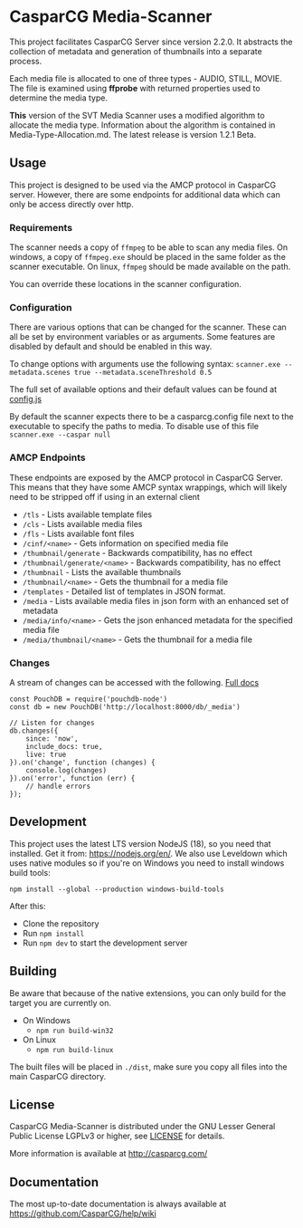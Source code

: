 CasparCG Media-Scanner
===============

This project facilitates CasparCG Server since version 2.2.0. It abstracts the collection of metadata and generation of thumbnails into a separate process.

Each media file is allocated to one of three types - AUDIO, STILL, MOVIE. The file is examined using **ffprobe** with returned properties used to determine the media type.  

**This** version of the SVT Media Scanner uses a modified algorithm to allocate the media type. Information about the algorithm is contained in Media-Type-Allocation.md. The latest release is version 1.2.1 Beta.

Usage
-----

This project is designed to be used via the AMCP protocol in CasparCG server. However, there are some endpoints for additional data which can only be access directly over http.

### Requirements

The scanner needs a copy of `ffmpeg` to be able to scan any media files. On windows, a copy of `ffmpeg.exe` should be placed in the same folder as the scanner executable. On linux, `ffmpeg` should be made available on the path.  

You can override these locations in the scanner configuration.

### Configuration
There are various options that can be changed for the scanner. These can all be set by environment variables or as arguments. Some features are disabled by default and should be enabled in this way.

To change options with arguments use the following syntax: `scanner.exe --metadata.scenes true --metadata.sceneThreshold 0.5`

The full set of available options and their default values can be found at [config.js](src/config.js)

By default the scanner expects there to be a casparcg.config file next to the executable to specify the paths to media. To disable use of this file `scanner.exe --caspar null`

### AMCP Endpoints
These endpoints are exposed by the AMCP protocol in CasparCG Server. This means that they have some AMCP syntax wrappings, which will likely need to be stripped off if using in an external client

* `/tls` - Lists available template files
* `/cls` - Lists available media files
* `/fls` - Lists available font files
* `/cinf/<name>` - Gets information on specified media file
* `/thumbnail/generate` - Backwards compatibility, has no effect
* `/thumbnail/generate/<name>` - Backwards compatibility, has no effect
* `/thumbnail` - Lists the available thumbnails
* `/thumbnail/<name>` - Gets the thumbnail for a media file
* `/templates` - Detailed list of templates in JSON format.
* `/media` - Lists available media files in json form with an enhanced set of metadata
* `/media/info/<name>` - Gets the json enhanced metadata for the specified media file
* `/media/thumbnail/<name>` - Gets the thumbnail for a media file

### Changes
A stream of changes can be accessed with the following. [Full docs](https://pouchdb.com/api.html#changes)
```
const PouchDB = require('pouchdb-node')
const db = new PouchDB('http://localhost:8000/db/_media')

// Listen for changes
db.changes({
    since: 'now',
    include_docs: true,
    live: true
}).on('change', function (changes) {
    console.log(changes)
}).on('error', function (err) {
    // handle errors
});
```

Development
-----------

This project uses the latest LTS version NodeJS (18), so you need that installed. Get it from: https://nodejs.org/en/. 
We also use Leveldown which uses native modules so if you're on Windows you need to install windows build tools:

`npm install --global --production windows-build-tools`

After this:
* Clone the repository
* Run `npm install`
* Run `npm dev` to start the development server

Building
-----------
Be aware that because of the native extensions, you can only build for the target you are currently on.

* On Windows
  * `npm run build-win32`
* On Linux
  * `npm run build-linux`
  
The built files will be placed in `./dist`, make sure you copy all files into the main CasparCG directory.

License
-------

CasparCG Media-Scanner is distributed under the GNU Lesser General Public License LGPLv3 or
higher, see [LICENSE](LICENSE) for details.

More information is available at http://casparcg.com/


Documentation
-------------

The most up-to-date documentation is always available at
https://github.com/CasparCG/help/wiki
